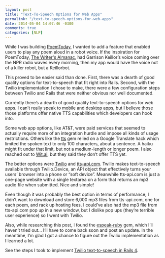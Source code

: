 ```yaml
---
layout: post
title: "Text-To-Speech Options for Web Apps"
permalink: "/text-to-speech-options-for-web-apps"
date: 2014-05-04 14:07:46 -0300
comments: true
categories: [NLP]
---
```


While I was building [PoemToday](/how-i-built-poemtoday), I wanted to add a feature that enabled users to play any poem aloud in a robot voice. If the inspiration for PoemToday, [The Writer's Almanac](http://writersalmanac.publicradio.org/), had Garrison Keillor’s voice coming over the NPR radio waves every morning, then my app would have the voice not of a killer robot, but a Keillorbot.

This proved to be easier said than done. First, there was a dearth of good quality options for text-to-speech that fit right into Rails. Second, with the Twilio implementation I chose to make, there were a few configuration steps between Twilio and Rails that were neither obvious nor well documented.

Currently there’s a dearth of good quality text-to-speech options for web apps. I can’t really speak to mobile and desktop apps, but I believe those those platforms offer native TTS capabilities which developers can hook into. 

Some web app options, like AT&T, were paid services that seemed to actually require more of an integration hurdle and impose all kinds of usage restrictions. Others like the [tts](https://github.com/c2h2/tts) gem relied on a Google Translate hack which limited the spoken text to only 100 characters, about a sentence. A haiku might fit under that limit, but not a medium-length or longer poem. I also reached out to [Wit.ai](https://wit.ai/), but they said they don’t offer TTS yet. 

The better options were [Twilio](https://www.twilio.com/docs/howto/twilio-client-text-to-speech) and [tts-api.com](http://tts-api.com/). Twilio makes text-to-speech available through Twilio.Device, an API object that effectively turns your users’ browser into a phone or “soft device”. Meanwhile tts-api.com is just a one-page website with a single textarea on a form that returns an mp3 audio file when submitted. Nice and simple! 

Even though it was probably the best option in terms of performance, I didn’t want to download and store 6,000 mp3 files from tts-api.com, one for each poem, and rack up hosting fees. I could’ve also had the mp3 file from tts-api.com pop up in a new window, but I dislike pop ups (they’re terrible user experience) so I went with Twilio.

Also, while researching this post, I found the [espeak-ruby](https://github.com/dejan/espeak-ruby) gem, which I’ll haven’t tried out... I’ll have to come back soon and post an update. In the meantime, I’m glad I got a chance to figure out the Twilio implementation as I learned a lot. 

See the steps I took to implement [Twilio text-to-speech in Rails 4](/twilio-text-to-speech-in-rails-4).
